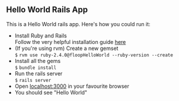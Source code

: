 ## Hello World Rails App

This is a Hello World rails app. Here's how you could run it:

- Install Ruby and Rails  
  Follow the very helpful installation guide [here](http://railsapps.github.io/installing-rails.html)
- (If you're using rvm) Create a new gemset  
  `$` `rvm use ruby-2.4.0@floopHelloWorld --ruby-version --create`
- Install all the gems  
  `$` `bundle install`
- Run the rails server  
  `$` `rails server`
- Open [localhost:3000](http://localhost:3000) in your favourite browser  
- You should see "Hello World"   
